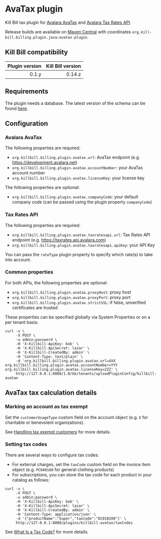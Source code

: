 AvaTax plugin
=============

Kill Bill tax plugin for [Avalara AvaTax](http://www.avalara.com/products/avatax/) and [Avalara Tax Rates API](http://taxratesapi.avalara.com/).

Release builds are available on [Maven Central](http://search.maven.org/#search%7Cga%7C1%7Cg%3A%22org.kill-bill.billing.plugin.java%22%20AND%20a%3A%22avatax-plugin%22) with coordinates `org.kill-bill.billing.plugin.java:avatax-plugin`.

Kill Bill compatibility
-----------------------

| Plugin version | Kill Bill version |
| -------------: | ----------------: |
| 0.1.y          | 0.14.z            |

Requirements
------------

The plugin needs a database. The latest version of the schema can be found [here](https://github.com/killbill/killbill-avatax-plugin/blob/master/src/main/resources/ddl.sql).

Configuration
-------------

### Avalara AvaTax

The following properties are required:

* `org.killbill.billing.plugin.avatax.url`: AvaTax endpoint (e.g. https://development.avalara.net)
* `org.killbill.billing.plugin.avatax.accountNumber`: your AvaTax account number
* `org.killbill.billing.plugin.avatax.licenseKey`: your license key

The following properties are optional:

* `org.killbill.billing.plugin.avatax.companyCode`: your default company code (can be passed using the plugin property `companyCode`)

### Tax Rates API

The following properties are required:

* `org.killbill.billing.plugin.avatax.taxratesapi.url`: Tax Rates API endpoint (e.g. https://taxrates.api.avalara.com)
* `org.killbill.billing.plugin.avatax.taxratesapi.apiKey`: your API Key

You can pass the `rateType` plugin property to specify which rate(s) to take into account.

### Common properties

For both APIs, the following properties are optional:

* `org.killbill.billing.plugin.avatax.proxyHost`: proxy host
* `org.killbill.billing.plugin.avatax.proxyPort`: proxy port
* `org.killbill.billing.plugin.avatax.strictSSL`: if false, unverified certificates are trusted

These properties can be specified globally via System Properties or on a per tenant basis:

```
curl -v \
     -X POST \
     -u admin:password \
     -H 'X-Killbill-ApiKey: bob' \
     -H 'X-Killbill-ApiSecret: lazar' \
     -H 'X-Killbill-CreatedBy: admin' \
     -H 'Content-Type: text/plain' \
     -d 'org.killbill.billing.plugin.avatax.url=XXX
org.killbill.billing.plugin.avatax.accountNumber=YYY
org.killbill.billing.plugin.avatax.licenseKey=ZZZ' \
     http://127.0.0.1:8080/1.0/kb/tenants/uploadPluginConfig/killbill-avatax
```

AvaTax tax calculation details
------------------------------

### Marking an account as tax exempt

Set the `customerUsageType` custom field on the account object (e.g. `E` for charitable or benevolent organizations).

See [Handling tax exempt customers](http://developer.avalara.com/api-docs/designing-your-integration/handling-tax-exempt-customers) for more details.


### Setting tax codes

There are several ways to configure tax codes:

* For external charges, set the `taxCode` custom field on the invoice item object (e.g. `PC040100` for general clothing products)
* For subscriptions, you can store the tax code for each product in your catalog as follows:

```
curl -v \
     -X POST \
     -u admin:password \
     -H 'X-Killbill-ApiKey: bob' \
     -H 'X-Killbill-ApiSecret: lazar' \
     -H 'X-Killbill-CreatedBy: admin' \
     -H 'Content-Type: application/json' \
     -d '{"productName":"Super","taxCode":"DC010200"}' \
     http://127.0.0.1:8080/plugins/killbill-avatax/taxCodes
```

See [What Is a Tax Code?](https://help.avalara.com/000_AvaTax_Calc/000AvaTaxCalc_User_Guide/040_Managing_Tax_Profiles/050_Tax_Codes/001_What_is_a_Tax_Code) for more details.
